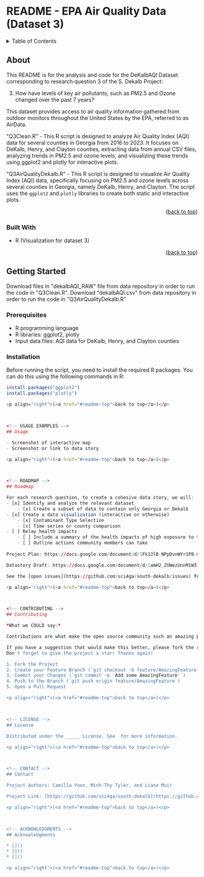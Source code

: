 # README - EPA Air Quality Data (Dataset 3)

<!-- TABLE OF CONTENTS -->
<details>
  <summary>Table of Contents</summary>
  <ol>
    <li>
      <a href="#about-the-project">About The Project</a>
      <ul>
        <li><a href="#built-with">Built With</a></li>
      </ul>
    </li>
    <li>
      <a href="#getting-started">Getting Started</a>
      <ul>
        <li><a href="#prerequisites">Prerequisites</a></li>
        <li><a href="#installation">Installation</a></li>
      </ul>
    </li>
    <li><a href="#usage">Usage</a></li>
    <li><a href="#roadmap">Roadmap</a></li>
    <li><a href="#contributing">Contributing</a></li>
    <li><a href="#license">License</a></li>
    <li><a href="#contact">Contact</a></li>
    <li><a href="#acknowledgments">Acknowledgments</a></li>
  </ol>
</details>


<!-- ABOUT THE PROJECT -->
## About

This README is for the analysis and code for the DeKalbAQI Dataset corresponding to research question 3 of the S. Dekalb Project:


3. How have levels of key air pollutants, such as PM2.5 and Ozone changed over the past 7 years?

This dataset provides access to air quality information gathered from outdoor monitors throughout the United States by the EPA, referred to as AirData.

"Q3Clean.R" - This R script is designed to analyze Air Quality Index (AQI) data for several counties in Georgia from 2016 to 2023. It focuses on DeKalb, Henry, and Clayton counties, extracting data from annual CSV files, analyzing trends in PM2.5 and ozone levels, and visualizing these trends using ggplot2 and plotly for interactive plots.

"Q3AirQualityDekalb.R" - This R script is designed to visualize Air Quality Index (AQI) data, specifically focusing on PM2.5 and ozone levels across several counties in Georgia, namely DeKalb, Henry, and Clayton. The script uses the `ggplot2` and `plotly` libraries to create both static and interactive plots.



<p align="right">(<a href="#readme-top">back to top</a>)</p>
 

### Built With

- R (Visualization for dataset 3)

<p align="right">(<a href="#readme-top">back to top</a>)</p>



<!-- GETTING STARTED -->
## Getting Started

Download files in "dekalbAQI_RAW" file from data repository in order to run the code in "Q3Clean.R".
Download "dekalbAQI.csv" from data repository in order to run the code in "Q3AirQualityDekalb.R"

### Prerequisites

* R programming language
* R libraries: ggplot2, plotly
* Input data files: AQI data for DeKalb, Henry, and Clayton counties


### Installation

Before running the script, you need to install the required R packages. You can do this using the following commands in R:

```R
install.packages("ggplot2")
install.packages("plotly")

<p align="right">(<a href="#readme-top">back to top</a>)</p>



<!-- USAGE EXAMPLES -->
## Usage

- Screenshot of interactive map
- Screenshot or link to data story

<p align="right">(<a href="#readme-top">back to top</a>)</p>



<!-- ROADMAP -->
## Roadmap

For each research question, to create a cohesive data story, we will:
- [x] Identify and analyze the relevant dataset
    - [x] Create a subset of data to contain only Georgia or Dekalb
- [x] Create a data visualization (interactive or otherwise)
    - [x] Contaminant Type Selection
    - [x] Time series or county comparison
- [ ] Relay health impacts
    - [ ] Include a summary of the health impacts of high exposure to the contaminant type
    - [ ] Outline actions community members can take
     
Project Plan: https://docs.google.com/document/d/1Fk13lB-NPpDvnWYr1P8-melwuqHeQFxDNx5mgyd4cW8/edit?usp=sharing

Datastory Draft: https://docs.google.com/document/d/1amH2_ZUWezUnnM1W37NR9Ed7yuLsFNm9FxuZsxaY3WQ/edit?usp=sharing

See the [open issues](https://github.com/sci4ga/south-dekalb/issues) for a full list of proposed features (and known issues).

<p align="right">(<a href="#readme-top">back to top</a>)</p>



<!-- CONTRIBUTING -->
## Contributing

*What we COULD say:*

Contributions are what make the open source community such an amazing place to learn, inspire, and create. Any contributions you make are **greatly appreciated**.

If you have a suggestion that would make this better, please fork the repo and create a pull request. You can also simply open an issue with the tag "enhancement".
Don't forget to give the project a star! Thanks again!

1. Fork the Project
2. Create your Feature Branch (`git checkout -b feature/AmazingFeature`)
3. Commit your Changes (`git commit -m 'Add some AmazingFeature'`)
4. Push to the Branch (`git push origin feature/AmazingFeature`)
5. Open a Pull Request

<p align="right">(<a href="#readme-top">back to top</a>)</p>



<!-- LICENSE -->
## License

Distributed under the _____ License. See  for more information.

<p align="right">(<a href="#readme-top">back to top</a>)</p>



<!-- CONTACT -->
## Contact

Project Authors: Camilla Yoon, Minh-Thy Tyler, and Liane Muir

Project Link: [https://github.com/sci4ga/south-dekalb](https://github.com/sci4ga/south-dekalb)

<p align="right">(<a href="#readme-top">back to top</a>)</p>



<!-- ACKNOWLEDGMENTS -->
## Acknowledgments

* []()
* []()
* []()

<p align="right">(<a href="#readme-top">back to top</a>)</p>


